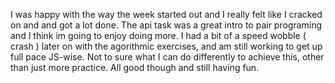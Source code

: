 I was happy with the way the week started out and I really felt like I cracked on and and got a lot done. The api task was a great intro to pair programing and I think im going to enjoy doing more.
I had a bit of a speed wobble ( crash ) later on with the agorithmic exercises, and am still working to get up full pace JS-wise. Not to sure what I can do differently to achieve this, other than just more practice.
All good though and still having fun.
